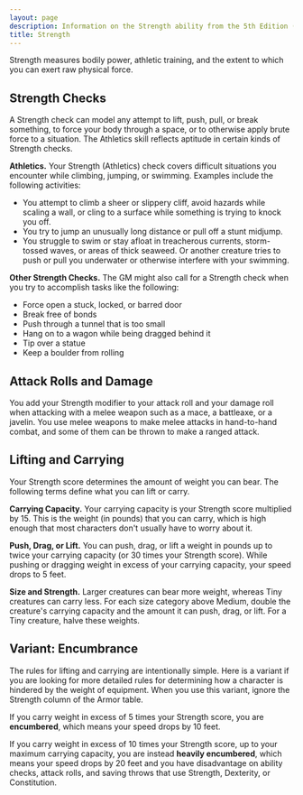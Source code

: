 ```yaml
---
layout: page
description: Information on the Strength ability from the 5th Edition (5e) System Reference Document (SRD)
title: Strength 
---
```

Strength measures bodily power, athletic training, and the extent to which you can exert raw physical force. 

## Strength Checks 
A Strength check can model any attempt to lift, push, pull, or break something, to force your body through a space, or to otherwise apply brute force to a situation. The Athletics skill reflects aptitude in certain kinds of Strength checks.

**Athletics.** Your Strength (Athletics) check covers difficult situations you encounter while climbing, jumping, or swimming. Examples include the following activities: 

* You attempt to climb a sheer or slippery cliff, avoid hazards while scaling a wall, or cling to a surface while something is trying to knock you off. 
* You try to jump an unusually long distance or pull off a stunt midjump. 
* You struggle to swim or stay afloat in treacherous currents, storm-tossed waves, or areas of thick seaweed. Or another creature tries to push or pull you underwater or otherwise interfere with your swimming.


**Other Strength Checks.** The GM might also call for a Strength check when you try to accomplish tasks like the following:

* Force open a stuck, locked, or barred door 
* Break free of bonds 
* Push through a tunnel that is too small 
* Hang on to a wagon while being dragged behind it 
* Tip over a statue 
* Keep a boulder from rolling
 
## Attack Rolls and Damage 
You add your Strength modifier to your attack roll and your damage roll when attacking with a melee weapon such as a mace, a battleaxe, or a javelin. You use melee weapons to make melee attacks in hand-to-hand combat, and some of them can be thrown to make a ranged attack.

## Lifting and Carrying 
Your Strength score determines the amount of weight you can bear. The following terms define what you can lift or carry.

**Carrying Capacity.** Your carrying capacity is your Strength score multiplied by 15. This is the weight (in pounds) that you can carry, which is high enough that most characters don't usually have to worry about it.

**Push, Drag, or Lift.** You can push, drag, or lift a weight in pounds up to twice your carrying capacity (or 30 times your Strength score). While pushing or dragging weight in excess of your carrying capacity, your speed drops to 5 feet.

**Size and Strength.** Larger creatures can bear more weight, whereas Tiny creatures can carry less. For each size category above Medium, double the creature's carrying capacity and the amount it can push, drag, or lift. For a Tiny creature, halve these weights. 

## Variant: Encumbrance 
The rules for lifting and carrying are intentionally simple. Here is a variant if you are looking for more detailed rules for determining how a character is hindered by the weight of equipment. When you use this variant, ignore the Strength column of the Armor table.

If you carry weight in excess of 5 times your Strength score, you are **encumbered**, which means your speed drops by 10 feet.

If you carry weight in excess of 10 times your Strength score, up to your maximum carrying capacity, you are instead **heavily encumbered**, which means your speed drops by 20 feet and you have disadvantage on ability checks, attack rolls, and saving throws that use Strength, Dexterity, or Constitution.